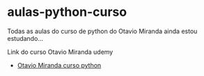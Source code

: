 # aulas-python-curso

Todas as aulas do curso de python do Otavio Miranda
ainda estou estudando...

Link do curso Otavio Miranda udemy
- <a href='https://www.udemy.com/share/101ufc3@_PEI-Ax0R9bugk6eQFba8MoJ5kL_1Kxfw3yCy7TsmKNa1WEJ31nhbJhUO1jo9tVkbQ==/'>Otavio Miranda curso python</a>
